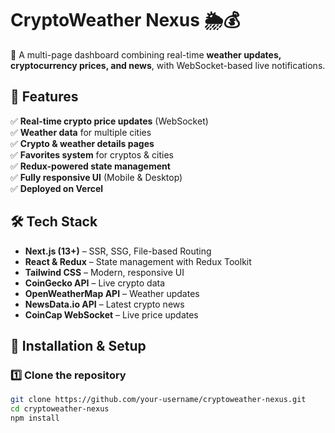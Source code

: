 # CryptoWeather Nexus 🌦️💰

🚀 A multi-page dashboard combining real-time **weather updates, cryptocurrency prices, and news**, with WebSocket-based live notifications.

## 🔹 Features

✅ **Real-time crypto price updates** (WebSocket)  
✅ **Weather data** for multiple cities  
✅ **Crypto & weather details pages**  
✅ **Favorites system** for cryptos & cities  
✅ **Redux-powered state management**  
✅ **Fully responsive UI** (Mobile & Desktop)  
✅ **Deployed on Vercel**

## 🛠️ Tech Stack

- **Next.js (13+)** – SSR, SSG, File-based Routing
- **React & Redux** – State management with Redux Toolkit
- **Tailwind CSS** – Modern, responsive UI
- **CoinGecko API** – Live crypto data
- **OpenWeatherMap API** – Weather updates
- **NewsData.io API** – Latest crypto news
- **CoinCap WebSocket** – Live price updates

## 🚀 Installation & Setup

### 1️⃣ Clone the repository

```sh
git clone https://github.com/your-username/cryptoweather-nexus.git
cd cryptoweather-nexus
npm install
```
